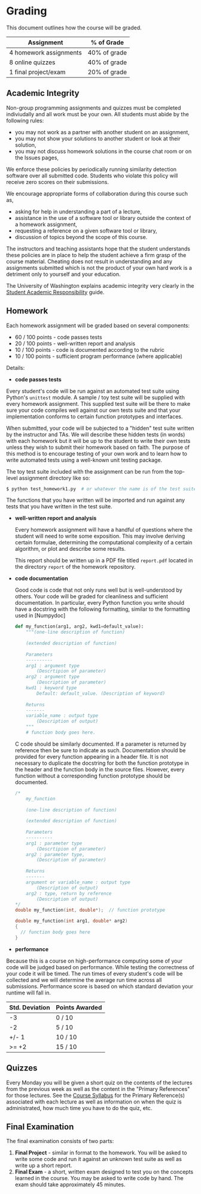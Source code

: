 # Grading

This document outlines how the course will be graded.

Assignment | % of Grade
-----------|-----------
4 homework assignments | 40% of grade
8 online quizzes       | 40% of grade
1 final project/exam   | 20% of grade

## Academic Integrity

Non-group programming assignments and quizzes must be completed indiviudally and all work must be your own. All students must abide by the following rules:
* you may not work as a partner with another student on an assignment,
* you may not show your solutions to another student or look at their solution,
* you may not discuss homework solutions in the course chat room or on the Issues pages,

We enforce these policies by periodically running similarity detection software over all submitted code. Students who violate this policy will receive zero scores on their submissions.

We encourage appropriate forms of collaboration during this course such as,
* asking for help in understanding a part of a lecture,
* assistance in the use of a software tool or library outside the context of a homework assignment,
* requesting a reference on a given software tool or library,
* discussion of topics beyond the scope of this course.

The instructors and teaching assistants hope that the student understands these policies are in place to help the student achieve a firm grasp of the course material. Cheating does not result in understanding and any assignments submitted which is not the product of your own hard work is a detriment only to yourself and your education.

The University of Washington explains academic integrity very clearly in the [Student Academic Responsibility](https://depts.washington.edu/grading/pdf/AcademicResponsibility.pdf) guide.

## Homework

Each homework assignment will be graded based on several components:
* 60 / 100 points - code passes tests
* 20 / 100 points - well-written report and analysis
* 10 / 100 points - code is documented according to the rubric
* 10 / 100 points - sufficient program performance (where applicable)

Details:
* **code passes tests**

Every student's code will be run against an automated test suite using Python's `unittest` module. A sample / toy test suite will be supplied with every homework assignment. This supplied test suite will be there to make sure your code compiles well against our own tests suite and that your implementation conforms to certain function prototypes and interfaces.
  
When submitted, your code will be subjected to a "hidden" test suite written by the instructor and TAs. We will describe these hidden tests (in words) with each homework but it will be up to the student to write their own tests unless they wish to submit their homework based on faith. The purpose of this method is to encourage testing of your own work and to learn how to write automated tests using a well-known unit testing package.
  
The toy test suite included with the assignment can be run from the top-level assignment directory like so:

```bash
$ python test_homework1.py  # or whatever the name is of the test suite
```

The functions that you have written will be imported and run against any tests that you have written in the test suite.
  
* **well-written report and analysis**
 
  Every homework assignment will have a handful of questions where the student will need to write some exposition. This may involve deriving certain formulae, determining the computational complexity of a certain algorithm, or plot and describe some results.

  This report should be written up in a PDF file titled `report.pdf` located in the directory `report` of the homework repository.

* **code documentation**
 
  Good code is code that not only runs well but is well-understood by others. Your code will be graded for cleanliness and sufficient documentation. In particular, every Python function you write should have a docstring with the following formatting, similar to the formatting used in [Numpydoc]

  ```python
  def my_function(arg1, arg2, kwd1=default_value):
      """(one-line description of function)
      
      (extended description of function)
      
      Parameters
      ----------
      arg1 : argument type
          (Descrtipion of parameter)
      arg2 : argument type
          (Description of parameter)
      kwd1 : keyword type
          Default: default_value. (Description of keyword)
          
      Returns
      -------
      variable_name : output type
          (Description of output)
      """
      # function body goes here.
  ```
  
  C code should be similarly documented. If a parameter is returned by reference then be sure to indicate as such. Documentation should be provided for every function appearing in a header file. It is not necessary to duplicate the docstring for both the function prototype in the header and the function body in the source files. However, every function without a corresponding function prototype should be documented.
  
  ```c
  /*
      my_function
      
      (one-line description of function)
      
      (extended description of function)
      
      Parameters
      ----------
      arg1 : parameter type
          (Descrtipion of parameter)
      arg2 : parameter type,
          (Description of parameter)
          
      Returns
      -------
      argument or variable_name : output type
          (Description of output)
      arg2 : type, return by reference
          (Description of output)
  */
  double my_function(int, double*);  // function prototype
  
  double my_function(int arg1, double* arg2)
  {
    // function body goes here
  }
  ```

* **performance**
  
Because this is a course on high-performance computing some of your code will be judged based on performance. While testing the correctness of your code it will be timed. The run times of every student's code will be collected and we will determine the average run time across all submissions. Performance score is based on which standard deviation your runtime will fall in.

  Std. Deviation | Points Awarded
  ---------------|---------------
  -3    | 0 / 10
  -2    | 5 / 10
  +/- 1 | 10 / 10
  >= +2 | 15 / 10
  

## Quizzes

Every Monday you will be given a short quiz on the contents of the lectures from the previous week as well as the content in the "Primary References" for those lectures. See the [Course Syllabus](https://github.com/uwhpsc-2016/syllabus/blob/master/Syllabus.md) for the Primary Reference(s) associated with each lecture as well as information on when the quiz is administrated, how much time you have to do the quiz, etc.

## Final Examination

The final examination consists of two parts:

1. **Final Project** - similar in format to the homework. You will be asked to write some code and run it against an unknown test suite as well as write up a short report.
2. **Final Exam** - a short, written exam designed to test you on the concepts learned in the course. You may be asked to write code by hand. The exam should take approximately 45 minutes.
